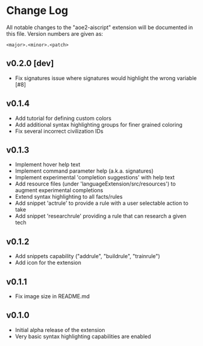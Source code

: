 # Change Log
All notable changes to the "aoe2-aiscript" extension will be documented in this file. Version numbers are given as:

    <major>.<minor>.<patch>

## v0.2.0 [dev]
- Fix signatures issue where signatures would highlight the wrong variable [#8]

## v0.1.4
- Add tutorial for defining custom colors
- Add additional syntax highlighting groups for finer grained coloring
- Fix several incorrect civilization IDs

## v0.1.3
- Implement hover help text
- Implement command parameter help (a.k.a. signatures)
- Implement experimental 'completion suggestions' with help text
- Add resource files (under 'languageExtension/src/resources') to augment experimental completions
- Extend syntax highlighting to all facts/rules
- Add snippet 'actrule' to provide a rule with a user selectable action to take
- Add snippet 'researchrule' providing a rule that can research a given tech

## v0.1.2
- Add snippets capability ("addrule", "buildrule", "trainrule")
- Add icon for the extension

## v0.1.1
- Fix image size in README.md

## v0.1.0
- Initial alpha release of the extension
- Very basic syntax highlighting capabilities are enabled